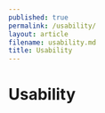 ```yaml
---
published: true
permalink: /usability/
layout: article
filename: usability.md
title: Usability
---
```



<div class="row">
    <div class="col-md-12">
        <h1>Usability</h1>
    </div>
</div>